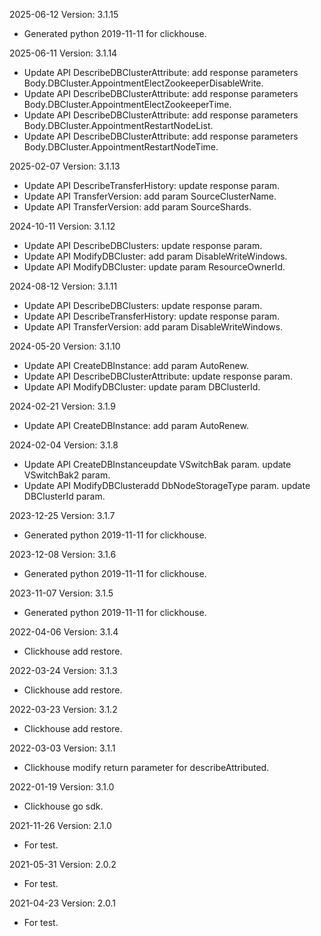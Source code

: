 2025-06-12 Version: 3.1.15
- Generated python 2019-11-11 for clickhouse.

2025-06-11 Version: 3.1.14
- Update API DescribeDBClusterAttribute: add response parameters Body.DBCluster.AppointmentElectZookeeperDisableWrite.
- Update API DescribeDBClusterAttribute: add response parameters Body.DBCluster.AppointmentElectZookeeperTime.
- Update API DescribeDBClusterAttribute: add response parameters Body.DBCluster.AppointmentRestartNodeList.
- Update API DescribeDBClusterAttribute: add response parameters Body.DBCluster.AppointmentRestartNodeTime.


2025-02-07 Version: 3.1.13
- Update API DescribeTransferHistory: update response param.
- Update API TransferVersion: add param SourceClusterName.
- Update API TransferVersion: add param SourceShards.


2024-10-11 Version: 3.1.12
- Update API DescribeDBClusters: update response param.
- Update API ModifyDBCluster: add param DisableWriteWindows.
- Update API ModifyDBCluster: update param ResourceOwnerId.


2024-08-12 Version: 3.1.11
- Update API DescribeDBClusters: update response param.
- Update API DescribeTransferHistory: update response param.
- Update API TransferVersion: add param DisableWriteWindows.


2024-05-20 Version: 3.1.10
- Update API CreateDBInstance: add param AutoRenew.
- Update API DescribeDBClusterAttribute: update response param.
- Update API ModifyDBCluster: update param DBClusterId.


2024-02-21 Version: 3.1.9
- Update API CreateDBInstance: add param AutoRenew.


2024-02-04 Version: 3.1.8
- Update API CreateDBInstanceupdate VSwitchBak param.
update VSwitchBak2 param.
- Update API ModifyDBClusteradd DbNodeStorageType param.
update DBClusterId param.


2023-12-25 Version: 3.1.7
- Generated python 2019-11-11 for clickhouse.

2023-12-08 Version: 3.1.6
- Generated python 2019-11-11 for clickhouse.

2023-11-07 Version: 3.1.5
- Generated python 2019-11-11 for clickhouse.

2022-04-06 Version: 3.1.4
- Clickhouse add restore.

2022-03-24 Version: 3.1.3
- Clickhouse add restore.

2022-03-23 Version: 3.1.2
- Clickhouse add restore.

2022-03-03 Version: 3.1.1
- Clickhouse modify return parameter for describeAttributed.

2022-01-19 Version: 3.1.0
- Clickhouse go sdk.

2021-11-26 Version: 2.1.0
- For test.

2021-05-31 Version: 2.0.2
- For test.

2021-04-23 Version: 2.0.1
- For test.

